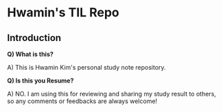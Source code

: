 # Hwamin's TIL Repo

## Introduction

**Q) What is this?**

A) This is Hwamin Kim's personal study note repository.

**Q) Is this you Resume?**

A) NO. I am using this for reviewing and sharing my study result to others, so any comments or feedbacks are always welcome!
